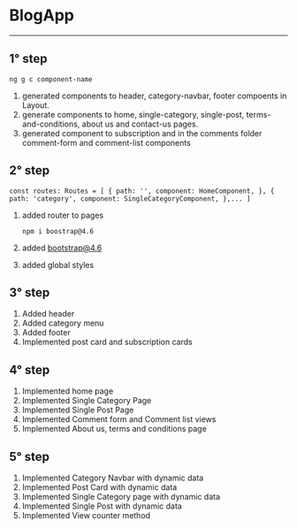 # BlogApp

---

## 1° step

`ng g c component-name`

1. generated components to header, category-navbar, footer compoents in Layout.
2. generate components to home, single-category, single-post, terms-and-conditions, about us and contact-us pages.
3. generated component to subscription and in the comments folder comment-form and comment-list components

## 2° step

`const routes: Routes = [
  {
    path: '',
    component: HomeComponent,
  },
  {
    path: 'category',
    component: SingleCategoryComponent,
  },...
]`

1. added router to pages

   `npm i boostrap@4.6`

2. added bootstrap@4.6
3. added global styles

## 3° step

1. Added header
2. Added category menu
3. Added footer
4. Implemented post card and subscription cards

## 4° step

1. Implemented home page
2. Implemented Single Category Page
3. Implemented Single Post Page
4. Implemented Comment form and Comment list views
5. Implemented About us, terms and conditions page

## 5° step

1. Implemented Category Navbar with dynamic data
2. Implemented Post Card with dynamic data
3. Implemented Single Category page with dynamic data
4. Implemented Single Post with dynamic data
5. Implemented View counter method
